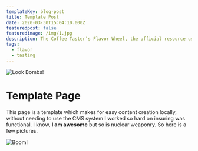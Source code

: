 ```yaml
---
templateKey: blog-post
title: Template Post
date: 2020-03-30T15:04:10.000Z
featuredpost: false
featuredimage: /img/1.jpg
description: The Coffee Taster’s Flavor Wheel, the official resource used by coffee tasters, has been revised for the first time this year.
tags:
  - flavor
  - tasting
---
```


![Look Bombs!](/img/1.jpg)

# Template Page

This page is a template which makes for easy content creation locally, without needing to use the CMS system I worked
so hard on insuring was functional. I know, **I am awesome** but so is nuclear weaponry. So here is a few pictures.

![Boom!](/img/8.jpg)
